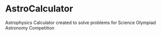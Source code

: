 # AstroCalculator
Astrophysics Calculator created to solve problems for Science Olympiad Astronomy Competition
